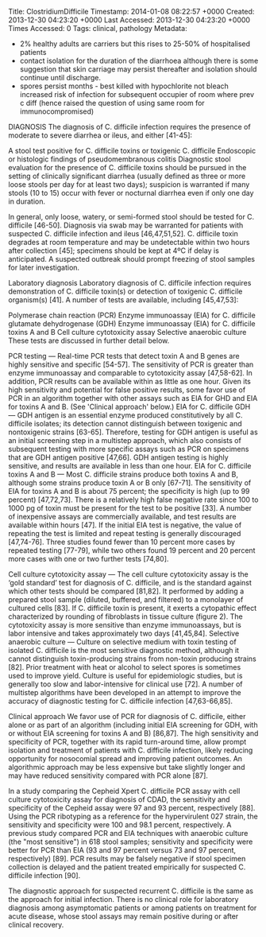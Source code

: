 Title: ClostridiumDifficile
Timestamp: 2014-01-08 08:22:57 +0000
Created: 2013-12-30 04:23:20 +0000
Last Accessed: 2013-12-30 04:23:20 +0000
Times Accessed: 0
Tags: clinical, pathology
Metadata: 

- 2% healthy adults are carriers but this rises to 25-50% of hospitalised patients
- contact isolation for the duration of the diarrhoea although there is some suggestion that skin carriage may persist thereafter and isolation should continue until discharge.
- spores persist months - best killed with hypochlorite not bleach
increased risk of infection for subsequent occupier of room where prev c diff (hence raised the question of using same room for immunocompromised)

DIAGNOSIS
The diagnosis of C. difficile infection requires the presence of moderate to severe diarrhea or ileus, and either [41-45]:

A stool test positive for C. difficile toxins or toxigenic C. difficile
Endoscopic or histologic findings of pseudomembranous colitis
Diagnostic stool evaluation for the presence of C. difficile toxins should be pursued in the setting of clinically significant diarrhea (usually defined as three or more loose stools per day for at least two days); suspicion is warranted if many stools (10 to 15) occur with fever or nocturnal diarrhea even if only one day in duration.

In general, only loose, watery, or semi-formed stool should be tested for C. difficile [46-50]. Diagnosis via swab may be warranted for patients with suspected C. difficile infection and ileus [46,47,51,52]. C. difficile toxin degrades at room temperature and may be undetectable within two hours after collection [45]; specimens should be kept at 4ºC if delay is anticipated. A suspected outbreak should prompt freezing of stool samples for later investigation.

Laboratory diagnosis
Laboratory diagnosis of C. difficile infection requires demonstration of C. difficile toxin(s) or detection of toxigenic C. difficile organism(s) [41]. A number of tests are available, including [45,47,53]:

Polymerase chain reaction (PCR)
Enzyme immunoassay (EIA) for C. difficile glutamate dehydrogenase (GDH)
Enzyme immunoassay (EIA) for C. difficile toxins A and B
Cell culture cytotoxicity assay
Selective anaerobic culture
These tests are discussed in further detail below.

PCR testing — Real-time PCR tests that detect toxin A and B genes are highly sensitive and specific [54-57]. The sensitivity of PCR is greater than enzyme immunoassay and comparable to cytotoxicity assay [47,58-62]. In addition, PCR results can be available within as little as one hour. Given its high sensitivity and potential for false positive results, some favor use of PCR in an algorithm together with other assays such as EIA for GHD and EIA for toxins A and B. (See 'Clinical approach' below.)
EIA for C. difficile GDH — GDH antigen is an essential enzyme produced constitutively by all C. difficile isolates; its detection cannot distinguish between toxigenic and nontoxigenic strains [63-65]. Therefore, testing for GDH antigen is useful as an initial screening step in a multistep approach, which also consists of subsequent testing with more specific assays such as PCR on specimens that are GDH antigen positive [47,66]. GDH antigen testing is highly sensitive, and results are available in less than one hour.
EIA for C. difficile toxins A and B — Most C. difficile strains produce both toxins A and B, although some strains produce toxin A or B only [67-71]. The sensitivity of EIA for toxins A and B is about 75 percent; the specificity is high (up to 99 percent) [47,72,73]. There is a relatively high false negative rate since 100 to 1000 pg of toxin must be present for the test to be positive [33]. A number of inexpensive assays are commercially available, and test results are available within hours [47].
If the initial EIA test is negative, the value of repeating the test is limited and repeat testing is generally discouraged [47,74-76]. Three studies found fewer than 10 percent more cases by repeated testing [77-79], while two others found 19 percent and 20 percent more cases with one or two further tests [74,80].

Cell culture cytotoxicity assay — The cell culture cytotoxicity assay is the ‘gold standard’ test for diagnosis of C. difficile, and is the standard against which other tests should be compared [81,82]. It performed by adding a prepared stool sample (diluted, buffered, and filtered) to a monolayer of cultured cells [83]. If C. difficile toxin is present, it exerts a cytopathic effect characterized by rounding of fibroblasts in tissue culture (figure 2). The cytotoxicity assay is more sensitive than enzyme immunoassays, but is labor intensive and takes approximately two days [41,45,84].
Selective anaerobic culture — Culture on selective medium with toxin testing of isolated C. difficile is the most sensitive diagnostic method, although it cannot distinguish toxin-producing strains from non-toxin producing strains [82]. Prior treatment with heat or alcohol to select spores is sometimes used to improve yield. Culture is useful for epidemiologic studies, but is generally too slow and labor-intensive for clinical use [72].
A number of multistep algorithms have been developed in an attempt to improve the accuracy of diagnostic testing for C. difficile infection [47,63-66,85].

Clinical approach
We favor use of PCR for diagnosis of C. difficile, either alone or as part of an algorithm (including initial EIA screening for GDH, with or without EIA screening for toxins A and B) [86,87]. The high sensitivity and specificity of PCR, together with its rapid turn-around time, allow prompt isolation and treatment of patients with C. difficile infection, likely reducing opportunity for nosocomial spread and improving patient outcomes. An algorithmic approach may be less expensive but take slightly longer and may have reduced sensitivity compared with PCR alone [87].

In a study comparing the Cepheid Xpert C. difficile PCR assay with cell culture cytotoxicity assay for diagnosis of CDAD, the sensitivity and specificity of the Cepheid assay were 97 and 93 percent, respectively [88]. Using the PCR ribotyping as a reference for the hypervirulent 027 strain, the sensitivity and specificity were 100 and 98.1 percent, respectively. A previous study compared PCR and EIA techniques with anaerobic culture (the "most sensitive") in 618 stool samples; sensitivity and specificity were better for PCR than EIA (93 and 97 percent versus 73 and 97 percent, respectively) [89]. PCR results may be falsely negative if stool specimen collection is delayed and the patient treated empirically for suspected C. difficile infection [90].

The diagnostic approach for suspected recurrent C. difficile is the same as the approach for initial infection. There is no clinical role for laboratory diagnosis among asymptomatic patients or among patients on treatment for acute disease, whose stool assays may remain positive during or after clinical recovery.  